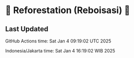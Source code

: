 
# 🌳 Reforestation (Reboisasi) 🌲

## Last Updated

GitHub Actions time: Sat Jan  4 09:19:02 UTC 2025

Indonesia/Jakarta time: Sat Jan  4 16:19:02 WIB 2025
